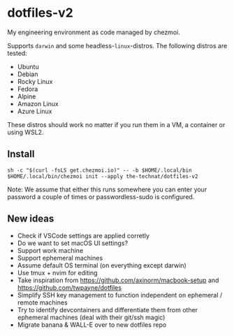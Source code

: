 # dotfiles-v2

My engineering environment as code managed by chezmoi.

Supports `darwin` and some headless-`linux`-distros. The following distros are tested:
- Ubuntu
- Debian
- Rocky Linux
- Fedora
- Alpine
- Amazon Linux 
- Azure Linux

These distros should work no matter if you run them in a VM, a container or using WSL2.

## Install

```console
sh -c "$(curl -fsLS get.chezmoi.io)" -- -b $HOME/.local/bin
$HOME/.local/bin/chezmoi init --apply the-technat/dotfiles-v2
```

Note: We assume that either this runs somewhere you can enter your password a couple of times or passwordless-sudo is configured.

## New ideas
- Check if VSCode settings are applied corretly
- Do we want to set macOS UI settings?
- Support work machine
- Support ephemeral machines
- Assume default OS terminal (on everything except darwin)
- Use tmux + nvim for editing 
- Take inspiration from https://github.com/axinorm/macbook-setup and https://github.com/twpayne/dotfiles
- Simplify SSH key management to function independent on ephemeral / remote machines
- Try to identify devcontainers and differentiate them from other ephemeral machines (deal with their git/ssh magic)
- Migrate banana & WALL-E over to new dotfiles repo
